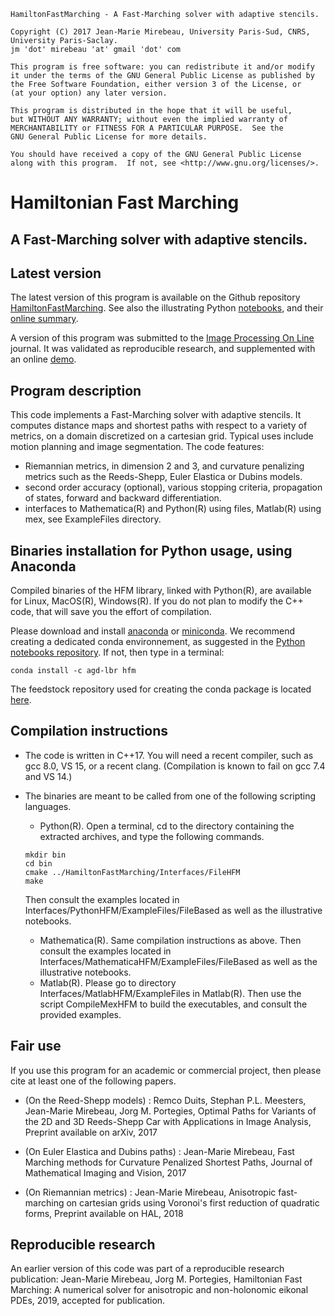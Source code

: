     HamiltonFastMarching - A Fast-Marching solver with adaptive stencils.

    Copyright (C) 2017 Jean-Marie Mirebeau, University Paris-Sud, CNRS, University Paris-Saclay.  
    jm 'dot' mirebeau 'at' gmail 'dot' com

    This program is free software: you can redistribute it and/or modify
    it under the terms of the GNU General Public License as published by
    the Free Software Foundation, either version 3 of the License, or
    (at your option) any later version.

    This program is distributed in the hope that it will be useful,
    but WITHOUT ANY WARRANTY; without even the implied warranty of
    MERCHANTABILITY or FITNESS FOR A PARTICULAR PURPOSE.  See the
    GNU General Public License for more details.

    You should have received a copy of the GNU General Public License
    along with this program.  If not, see <http://www.gnu.org/licenses/>.

# Hamiltonian Fast Marching
## A Fast-Marching solver with adaptive stencils.


## Latest version

The latest version of this program is available on the Github repository [HamiltonFastMarching](https://github.com/Mirebeau/HamiltonFastMarching). See also the illustrating Python [notebooks](https://github.com/Mirebeau/AdaptiveGridDiscretizations), and their [online summary](http://nbviewer.jupyter.org/urls/rawgithub.com/Mirebeau/AdaptiveGridDiscretizations/master/Summary.ipynb).

A version of this program was submitted to the [Image Processing On Line](http://www.ipol.im) journal. It was validated as reproducible research, and supplemented with an online [demo](http://ipol-geometry.loria.fr/~kerautre/ipol_demo/DemoIPOL_LORIA-Geom_HFM/).

## Program description
This code implements a Fast-Marching solver with adaptive stencils. It computes distance maps and shortest paths with respect to a variety of metrics, on a domain discretized on a cartesian grid. Typical uses include motion planning and image segmentation. The code features:
- Riemannian metrics, in dimension 2 and 3, and curvature penalizing metrics such as the Reeds-Shepp, Euler Elastica or Dubins models.
- second order accuracy (optional), various stopping criteria, propagation of states, forward and backward differentiation.
- interfaces to  Mathematica(R) and Python(R) using files, Matlab(R) using mex, see ExampleFiles directory.

## Binaries installation for Python usage, using Anaconda 

Compiled binaries of the HFM library, linked with Python(R), are available for Linux, MacOS(R), Windows(R). If you do not plan to modify the C++ code, that will save you the effort of compilation.

Please download and install [anaconda](https://www.anaconda.com) or [miniconda](https://conda.io/en/latest/miniconda.html). We recommend creating a dedicated conda environnement, as suggested in the [Python notebooks repository](). If not, then type in a terminal:
```console
conda install -c agd-lbr hfm
```
The feedstock repository used for creating the conda package is located [here](https://github.com/AGD-LBR/hfm-feedstock).


## Compilation instructions
- The code is written in C++17. You will need a recent compiler, such as gcc 8.0, VS 15, or a recent clang. (Compilation is known to fail on gcc 7.4 and VS 14.)

- The binaries are meant to be called from one of the following scripting languages.
  * Python(R). Open a terminal, cd to the directory containing the extracted archives, and type the following commands.
   ```console
   mkdir bin
   cd bin
   cmake ../HamiltonFastMarching/Interfaces/FileHFM
   make
   ```
   Then consult the examples located in Interfaces/PythonHFM/ExampleFiles/FileBased as well as the illustrative notebooks.
  * Mathematica(R). Same compilation instructions as above. Then consult the examples located in Interfaces/MathematicaHFM/ExampleFiles/FileBased as well as the illustrative notebooks.
  * Matlab(R). Please go to directory Interfaces/MatlabHFM/ExampleFiles in Matlab(R). Then use the script CompileMexHFM to build the executables, and consult the provided examples.


## Fair use
If you use this program for an academic or commercial project, then please cite at least one of the following papers.

- (On the Reed-Shepp models) :
Remco Duits, Stephan P.L. Meesters, Jean-Marie Mirebeau, Jorg M. Portegies, Optimal Paths for Variants of the 2D and 3D Reeds-Shepp Car with Applications in Image Analysis, Preprint available on arXiv, 2017

- (On Euler Elastica and Dubins paths) :
Jean-Marie Mirebeau, Fast Marching methods for Curvature Penalized Shortest Paths, Journal of Mathematical Imaging and Vision, 2017

- (On Riemannian metrics) :
Jean-Marie Mirebeau, Anisotropic fast-marching on cartesian grids using Voronoi's first reduction of quadratic forms, Preprint available on HAL, 2018


## Reproducible research
An earlier version of this code was part of a reproducible research publication:
Jean-Marie Mirebeau, Jorg M. Portegies, Hamiltonian Fast Marching: A numerical solver for anisotropic and non-holonomic eikonal PDEs, 2019, accepted for publication.
